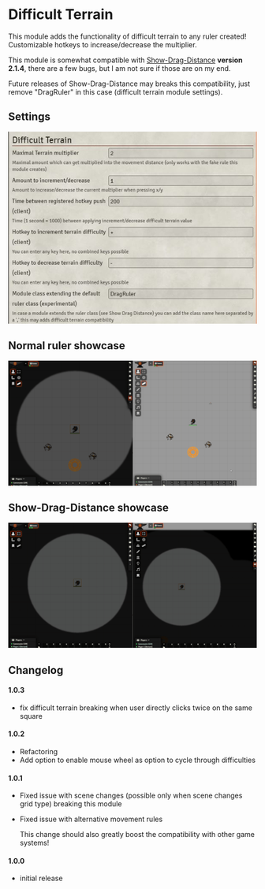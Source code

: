 # Difficult Terrain
This module adds the functionality of difficult terrain to any ruler created!
Customizable hotkeys to increase/decrease the multiplier.

This module is somewhat compatible with [Show-Drag-Distance](https://github.com/wsaunders1014/ShowDragDistance) **version 2.1.4**, there are a few bugs, but I am not sure if those are on my end.

Future releases of Show-Drag-Distance may breaks this compatibility, just remove "DragRuler" in this case (difficult terrain module settings). 
## Settings
![Settings](https://raw.githubusercontent.com/Nordiii/difficultterrain/master/media/settings.JPG)
## Normal ruler showcase
![Normal ruler showcase](https://raw.githubusercontent.com/Nordiii/difficultterrain/master/media/difficultterrain.gif)
## Show-Drag-Distance showcase
![Show-Drag-Distance showcase](https://raw.githubusercontent.com/Nordiii/difficultterrain/master/media/difficultterrainshowdragdistance.gif)

## Changelog

#### 1.0.3
* fix difficult terrain breaking when user directly clicks twice on the same square
 
#### 1.0.2
* Refactoring 
* Add option to enable mouse wheel as option to cycle through difficulties

#### 1.0.1
* Fixed issue with scene changes (possible only when scene changes grid type) breaking this module  
* Fixed issue with alternative movement rules

    This change should also greatly boost the compatibility with other game systems!

#### 1.0.0
* initial release